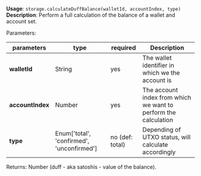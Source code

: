 **Usage**: `storage.calculateDuffBalance(walletId, accountIndex, type)`    
**Description**: Perform a full calculation of the balance of a wallet and account set.   

Parameters: 

| parameters             | type                                      | required         | Description                                                             |  
|------------------------|-------------------------------------------|------------------| ------------------------------------------------------------------------|
| **walletId**           | String                                    |  yes             | The wallet identifier in which we the account is                        |
| **accountIndex**       | Number                                    |  yes             | The account index from which we want to perform the calculation         |
| **type**               | Enum['total', 'confirmed', 'unconfirmed'] |  no (def: total) | Depending of UTXO status, will calculate accordingly                                                        |


Returns: Number (duff - aka satoshis - value of the balance).  

